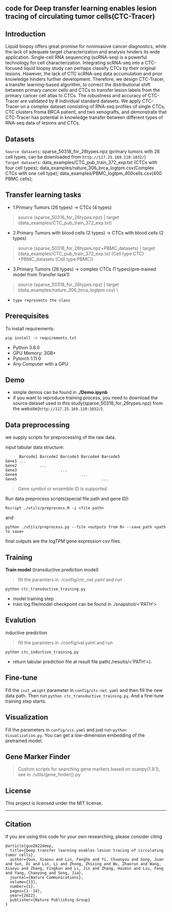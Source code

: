 
## code for **Deep transfer learning enables lesion tracing of circulating tumor cells(CTC-Tracer)**
## Introduction
Liquid biopsy offers great promise for noninvasive cancer diagnostics, while
the lack of adequate target characterization and analysis hinders its wide
application. Single-cell RNA sequencing (scRNA-seq) is a powerful technology
for cell characterization. Integrating scRNA-seq into a CTC-focused liquid
biopsy study can perhaps classify CTCs by their original lesions. However, the
lack of CTC scRNA-seq data accumulation and prior knowledge hinders further
development. Therefore, we design CTC-Tracer, a transfer learning-based
algorithm, to correct the distributional shift between primary cancer cells and
CTCs to transfer lesion labels from the primary cancer cell atlas to CTCs. The
robustness and accuracy of CTC-Tracer are validated by 8 individual standard
datasets. We apply CTC-Tracer on a complex dataset consisting of RNA-seq
profiles of single CTCs, CTC clusters froma BRCA patient, and two xenografts,
and demonstrate that CTC-Tracer has potential in knowledge transfer between
different types of RNA-seq data of lesions and CTCs.

## Datasets
`Source datasets`: sparse_50318_for_26types.npz (primary tumors with 26 cell types, can be downloaded from `http://117.25.169.110:1032/`) \
`Target datasets`: data_examples/CTC_pub_train_372_exp.txt (CTCs with four cell types); data_examples/nature_306_brca_logtpm.csv(Complex CTCs with one cell type); data_examples/PBMC_logtpm_400cells.csv(400 PBMC cells);

## Transfer learning tasks
 - 1.Primary Tumors (26 types) -> CTCs (4 types)
 > source (sparse_50318_for_26types.npz) | target (data_examples/CTC_pub_train_372_exp.txt)
 - 2.Primary Tumors with blood cells (2 types) -> CTCs with blood cells (2 types)
 > source (sparse_50318_for_26types.npz+PBMC_datasets) | target (data_examples/CTC_pub_train_372_exp.txt (Cell type:CTC) +PBMC_datasets (Cell type:PBMC))
 - 3.Primary Tumors (26 types) -> complex CTCs (1 types)(pre-trained model from Transfer task1)
 > source (sparse_50318_for_26types.npz) | target
 (data_examples/nature_306_brca_logtpm.csv) \

- `type represents the class`
## Prerequisites

To install requirements:

```setup
pip install -r requirements.txt
```

- Python 3.8.0
- GPU Memory: 3GB+
- Pytorch 1.11.0
- Any Computer with a GPU

## Demo
- simple demos can be found in **./Demo.ipynb**
- if you want to reproduce training process, you need to download the source dataset used in this study(sparse_50318_for_26types.npz) from the website(`http://117.25.169.110:1032/`).

## Data preprocessing
we supply scripts for preprocessing of the raw data. 



input tabular data structure: 
```
      Barcode1 Barcode2 Barcode3 Barcode4 Barcode5
Gene1 ...
Gene2          ...     
Gene3                   ...
Gene4                            ...
Gene5                                     ...
```
> Gene symbol or ensemble ID is supported

Run data preprocess scripts(special file path and gene ID):
```
Rscript ./utils/preprocess.R -i <file path>
```
and
```
python ./utils/preprocess.py --file <outputs from R> --save_path <path to save>
```
final outputs are the logTPM gene expression csv files.
## Training
**Train model** (transductive prediction model)
> fill the paramters in ./config/ctc_net.yaml and run 
```
python ctc_transductive_training.py
```
- model training step
- train log file/model checkpoint can be found in ./snapshot/<'PATH'>

## Evalution 
inductive prediction
> fill the paramters in ./config/val.yaml and run
```
python ctc_inductive_training.py
```
- return tabular prediction file at result file path(./results/<'PATH'>).

## Fine-tune
Fill the `init_weight` parameter in `config/ctc-net.yaml` and then fill the new data path. Then run `python ctc_transductive_training.py`. And a fine-tune training step starts.
## Visualization
Fill the parameters in `config/vis.yaml` and just run `python Visualization.py`. You can get a low-dimension embedding of the pretrained model.
## Gene Marker Finder
> Custom scripts for searching gene markers based on scanpy(1.9.1), see in ./utils/gene_finder{}.py
## License
This project is licensed under the MIT license.
- - -
## Citation
If you are using this code for your own researching, please consider citing
```
@article{guo2022deep,
  title={Deep transfer learning enables lesion tracing of circulating tumor cells},
  author={Guo, Xiaoxu and Lin, Fanghe and Yi, Chuanyou and Song, Juan and Sun, Di and Lin, Li and Zhong, Zhixing and Wu, Zhaorun and Wang, Xiaoyu and Zhang, Yingkun and Li, Jin and Zhang, Huimin and Liu, Feng and Yang, Chaoyong and Song, Jia},
  journal={Nature Communications},
  volume={13},
  number={1},
  pages={1--14},
  year={2022},
  publisher={Nature Publishing Group}
}
```